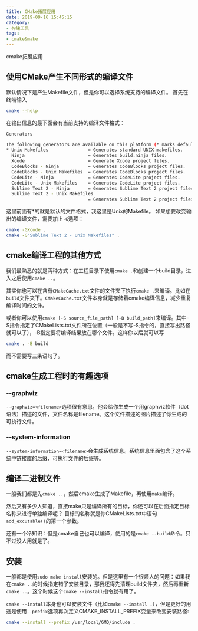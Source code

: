 ```yaml
---
title: CMake拓展应用
date: 2019-09-16 15:45:15
category:
- 构建工具
tags:
- cmake&make
---
```

cmake拓展应用

<!--more-->

## 使用CMake产生不同形式的编译文件

默认情况下是产生Makefile文件，但是你可以选择系统支持的编译文件。
首先在终端输入
```bash
cmake --help
```
在输出信息的最下面会有当前支持的编译文件格式：
```bash
Generators

The following generators are available on this platform (* marks default):
* Unix Makefiles               = Generates standard UNIX makefiles.
  Ninja                        = Generates build.ninja files.
  Xcode                        = Generate Xcode project files.
  CodeBlocks - Ninja           = Generates CodeBlocks project files.
  CodeBlocks - Unix Makefiles  = Generates CodeBlocks project files.
  CodeLite - Ninja             = Generates CodeLite project files.
  CodeLite - Unix Makefiles    = Generates CodeLite project files.
  Sublime Text 2 - Ninja       = Generates Sublime Text 2 project files.
  Sublime Text 2 - Unix Makefiles
                               = Generates Sublime Text 2 project files.
```

这里前面有\*的就是默认的文件格式，我这里是Unix的Makefile。
如果想要改变输出的编译文件，需要加上`-G`选项：
```bash
cmake -GXcode .
cmake -G"Sublime Text 2 - Unix Makefiles" . 
```

## cmake编译工程的其他方式
我们最熟悉的就是两种方式：在工程目录下使用`cmake .`和创建一个build目录，进入之后使用`cmake ..`。

其实你也可以在含有`CMakeCache.txt`文件的文件夹下执行`cmake .`来编译。比如在`build`文件夹下。`CMakeCache.txt`文件本身就是存储着cmake编译信息，减少重复编译时间的文件。

或者你可以使用`cmake [-S source_file_path] [-B build_path]`来编译。其中-S指令指定了CMakeLists.txt文件所在位置（一般是不写-S指令的，直接写出路径就可以了），-B指定要将编译结果放在哪个文件。这样你以后就可以写
```bash
cmake . -B build
```
而不需要写三条语句了。

## cmake生成工程时的有趣选项

### --graphviz
`--graphviz=<filename>`选项很有意思，他会给你生成一个用graphviz软件（dot语法）描述的文件，文件名称是filename。这个文件描述的图片描述了你生成的可执行文件。

### --system-information
`--system-information=<filename>`会生成系统信息。系统信息里面包含了这个系统中链接库的后缀，可执行文件的后缀等。

## 编译二进制文件
一般我们都是先`cmake ..`，然后cmake生成了Makefile，再使用`make`编译。

然后又有多少人知道，直接make只是编译所有的目标，你还可以在后面指定目标名称来进行单独编译呢？
目标的名称就是你CMakeLists.txt中语句`add_excutable()`的第一个参数。

还有一个冷知识：但是cmake自己也可以编译，使用的是`cmake --build`命令。只不过没人用就是了。

## 安装
一般都是使用`sudo make install`安装的。但是这里有一个很烦人的问题：如果我在`cmake ..`的时候指定错了安装目录，那我还得先清理build文件夹，然后再重新`cmake ..`。这个时候这个`cmake --install`指令就有用了。

`cmake --install`本身也可以安装文件（比如`cmake --install .`），但是更好的用途是使用`--prefix`选项再次定义CMAKE_INSTALL_PREFIX变量来改变安装路径:
```bash
cmake --install --prefix /usr/local/GMQ/include .
```